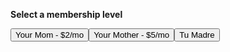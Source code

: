 <html>
<p><b>Select a membership level</b></p>
<span><button type="submit" onclick="lol()">Your Mom - $2/mo</button><button type="submit" onclick="lol()">Your Mother - $5/mo</button><button type="submit" onclick="lol()">Tu Madre</button></span>
</html>
<script>
    var lol = function() {window.location.assign("https://www.youtube.com/watch?v=dQw4w9WgXcQ/")}
